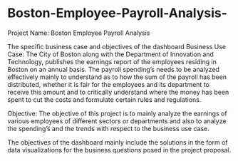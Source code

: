 # Boston-Employee-Payroll-Analysis-

Project Name: Boston Employee Payroll Analysis

The specific business case and objectives of the dashboard Business Use Case: The City of Boston along with the Department of Innovation and Technology, publishes the earnings report of the employees residing in Boston on an annual basis. The payroll spending’s needs to be analyzed effectively mainly to understand as to how
the sum of the payroll has been distributed, whether it is fair for the employees and its department to receive this amount and to critically understand where the money has been spent to cut the costs and formulate certain rules and regulations.

Objective: The objective of this project is to mainly analyze the earnings of various employees of different sectors or departments and also to analyze the spending’s and the trends with respect to the business use case.

The objectives of the dashboard mainly include the solutions in the form of data visualizations for the business questions posed in the project proposal.
